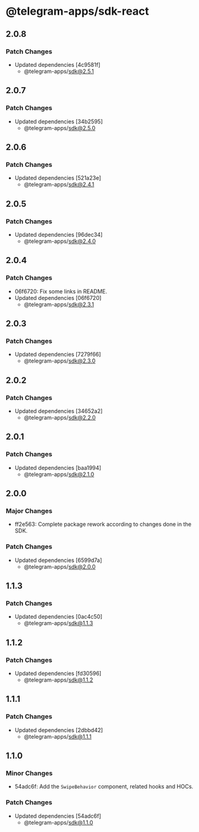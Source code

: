 # @telegram-apps/sdk-react

## 2.0.8

### Patch Changes

- Updated dependencies [4c9581f]
  - @telegram-apps/sdk@2.5.1

## 2.0.7

### Patch Changes

- Updated dependencies [34b2595]
  - @telegram-apps/sdk@2.5.0

## 2.0.6

### Patch Changes

- Updated dependencies [521a23e]
  - @telegram-apps/sdk@2.4.1

## 2.0.5

### Patch Changes

- Updated dependencies [96dec34]
  - @telegram-apps/sdk@2.4.0

## 2.0.4

### Patch Changes

- 06f6720: Fix some links in README.
- Updated dependencies [06f6720]
  - @telegram-apps/sdk@2.3.1

## 2.0.3

### Patch Changes

- Updated dependencies [7279f66]
  - @telegram-apps/sdk@2.3.0

## 2.0.2

### Patch Changes

- Updated dependencies [34652a2]
  - @telegram-apps/sdk@2.2.0

## 2.0.1

### Patch Changes

- Updated dependencies [baa1994]
  - @telegram-apps/sdk@2.1.0

## 2.0.0

### Major Changes

- ff2e563: Complete package rework according to changes done in the SDK.

### Patch Changes

- Updated dependencies [6599d7a]
  - @telegram-apps/sdk@2.0.0

## 1.1.3

### Patch Changes

- Updated dependencies [0ac4c50]
  - @telegram-apps/sdk@1.1.3

## 1.1.2

### Patch Changes

- Updated dependencies [fd30596]
  - @telegram-apps/sdk@1.1.2

## 1.1.1

### Patch Changes

- Updated dependencies [2dbbd42]
  - @telegram-apps/sdk@1.1.1

## 1.1.0

### Minor Changes

- 54adc6f: Add the `SwipeBehavior` component, related hooks and HOCs.

### Patch Changes

- Updated dependencies [54adc6f]
  - @telegram-apps/sdk@1.1.0
